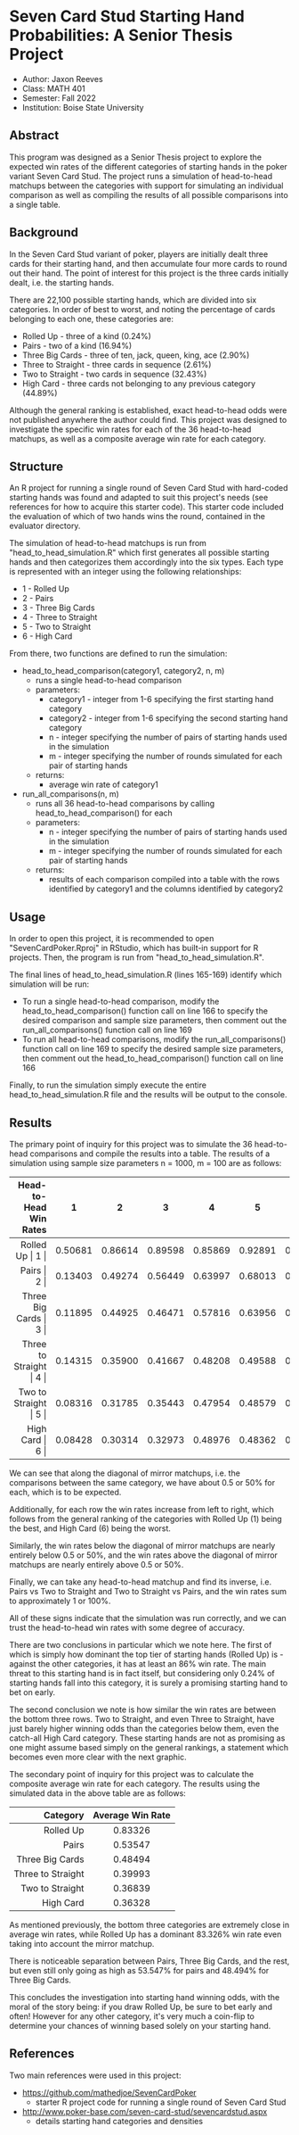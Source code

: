 # Seven Card Stud Starting Hand Probabilities: A Senior Thesis Project

* Author: Jaxon Reeves
* Class: MATH 401
* Semester: Fall 2022
* Institution: Boise State University

## Abstract

This program was designed as a Senior Thesis project to explore
the expected win rates of the different categories of starting hands
in the poker variant Seven Card Stud. The project runs a simulation
of head-to-head matchups between the categories with support for
simulating an individual comparison as well as compiling the results
of all possible comparisons into a single table.

## Background

In the Seven Card Stud variant of poker, players are initially dealt
three cards for their starting hand, and then accumulate four more cards
to round out their hand. The point of interest for this project is the
three cards initially dealt, i.e. the starting hands.

There are 22,100 possible starting hands, which are divided into six categories. In order of best to worst, and noting the percentage of cards belonging to each
one, these categories are:

* Rolled Up - three of a kind (0.24%)
* Pairs - two of a kind (16.94%)
* Three Big Cards - three of ten, jack, queen, king, ace (2.90%)
* Three to Straight - three cards in sequence (2.61%)
* Two to Straight - two cards in sequence (32.43%)
* High Card - three cards not belonging to any previous category (44.89%)

Although the general ranking is established, exact head-to-head odds were
not published anywhere the author could find. This project was designed
to investigate the specific win rates for each of the 36 head-to-head
matchups, as well as a composite average win rate for each category.

## Structure

An R project for running a single round of Seven Card Stud with hard-coded
starting hands was found and adapted to suit this project's needs (see
references for how to acquire this starter code). This starter code included
the evaluation of which of two hands wins the round, contained in the evaluator
directory.

The simulation of head-to-head matchups is run from "head_to_head_simulation.R"
which first generates all possible starting hands and then categorizes them
accordingly into the six types. Each type is represented with an integer using the following relationships:

* 1 - Rolled Up
* 2 - Pairs
* 3 - Three Big Cards
* 4 - Three to Straight
* 5 - Two to Straight
* 6 - High Card

From there, two functions are defined to run the simulation:

* head_to_head_comparison(category1, category2, n, m)
    * runs a single head-to-head comparison
    * parameters:
        * category1 - integer from 1-6 specifying the first starting hand category
        * category2 - integer from 1-6 specifying the second starting hand category
        * n - integer specifying the number of pairs of starting hands used in the simulation
        * m - integer specifying the number of rounds simulated for each pair of starting hands
    * returns:
        * average win rate of category1
* run_all_comparisons(n, m)
    * runs all 36  head-to-head comparisons by calling head_to_head_comparison() for each
    * parameters:
        * n - integer specifying the number of pairs of starting hands used in the simulation
        * m - integer specifying the number of rounds simulated for each pair of starting hands
    * returns:
        * results of each comparison compiled into a table with the rows identified by category1 and the columns identified by category2

## Usage

In order to open this project, it is recommended to open "SevenCardPoker.Rproj" in RStudio, which has built-in support for R projects. Then, the program is run
from "head_to_head_simulation.R".

The final lines of head_to_head_simulation.R (lines 165-169) identify which simulation will be run:

* To run a single head-to-head comparison, modify the head_to_head_comparison() function call on line 166 to specify the desired comparison and sample size parameters, then comment out the run_all_comparisons() function call on line 169
* To run all head-to-head comparisons, modify the run_all_comparisons() function call on line 169 to specify the desired sample size parameters, then comment out the head_to_head_comparison() function call on line 166

Finally, to run the simulation simply execute the entire head_to_head_simulation.R file and the results will be output to the console.

## Results

The primary point of inquiry for this project was to simulate the 36 head-to-head comparisons and compile the results into a table. The results of a simulation using sample size parameters n = 1000, m = 100 are as follows:

| Head-to-Head Win Rates | 1 | 2 | 3 | 4 | 5 | 6 |
|-:|:-:|:-:|:-:|:-:|:-:|:-:|
| Rolled Up \| 1 \| | 0.50681 | 0.86614 | 0.89598 | 0.85869 | 0.92891 | 0.94301 |
| Pairs \| 2 \| | 0.13403 | 0.49274 | 0.56449 | 0.63997 | 0.68013 | 0.70144 |
| Three Big Cards \| 3 \| | 0.11895 | 0.44925 | 0.46471 | 0.57816 | 0.63956 | 0.65898 |
| Three to Straight \| 4 \| | 0.14315 | 0.35900 | 0.41667 | 0.48208 | 0.49588 | 0.50277 |
| Two to Straight \| 5 \| | 0.08316 | 0.31785 | 0.35443 | 0.47954 | 0.48579 | 0.48955 |
| High Card \| 6 \| | 0.08428 | 0.30314 | 0.32973 | 0.48976 | 0.48362 | 0.48913 |

We can see that along the diagonal of mirror matchups, i.e. the comparisons between the same category, we have about 0.5 or 50% for each, which is to be expected.

Additionally, for each row the win rates increase from left to right, which follows from the general ranking of the categories with Rolled Up (1) being the best, and High Card (6) being the worst.

Similarly, the win rates below the diagonal of mirror matchups are nearly entirely below 0.5 or 50%, and the win rates above the diagonal of mirror matchups are nearly entirely above 0.5 or 50%.

Finally, we can take any head-to-head matchup and find its inverse, i.e. Pairs vs Two to Straight and Two to Straight vs Pairs, and the win rates sum to approximately 1 or 100%.

All of these signs indicate that the simulation was run correctly, and we can trust the head-to-head win rates with some degree of accuracy.

There are two conclusions in particular which we note here. The first of which is simply how dominant the top tier of starting hands (Rolled Up) is - against the other categories, it has at least an 86% win rate. The main threat to this starting hand is in fact itself, but considering only 0.24% of starting hands fall into this category, it is surely a promising starting hand to bet on early.

The second conclusion we note is how similar the win rates are between the bottom three rows. Two to Straight, and even Three to Straight, have just barely higher winning odds than the categories below them, even the catch-all High Card category. These starting hands are not as promising as one might assume based simply on the general rankings, a statement which becomes even more clear with the next graphic.

The secondary point of inquiry for this project was to calculate the composite average win rate for each category. The results using the simulated data in the above table are as follows:

| Category | Average Win Rate |
|-:|:-:|
| Rolled Up | 0.83326 |
| Pairs | 0.53547 |
| Three Big Cards | 0.48494 |
| Three to Straight | 0.39993 |
| Two to Straight | 0.36839 |
| High Card | 0.36328 |

As mentioned previously, the bottom three categories are extremely close in average win rates, while Rolled Up has a dominant 83.326% win rate even taking into account the mirror matchup.

There is noticeable separation between Pairs, Three Big Cards, and the rest, but even still only going as high as 53.547% for pairs and 48.494% for Three Big Cards.

This concludes the investigation into starting hand winning odds, with the moral of the story being: if you draw Rolled Up, be sure to bet early and often! However for any other category, it's very much a coin-flip to determine your chances of winning based solely on your starting hand.

## References

Two main references were used in this project:

* https://github.com/mathedjoe/SevenCardPoker
    * starter R project code for running a single round of Seven Card Stud
* http://www.poker-base.com/seven-card-stud/sevencardstud.aspx
    * details starting hand categories and densities
